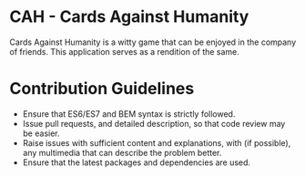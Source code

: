 # CAH - Cards Against Humanity

Cards Against Humanity is a witty game that can be enjoyed in the company of friends.
This application serves as a rendition of the same.

# Contribution Guidelines

*   Ensure that ES6/ES7 and BEM syntax is strictly followed.
*   Issue pull requests, and detailed description, so that code review may be easier. 
*   Raise issues with sufficient content and explanations, with (if possible), any multimedia that can describe the problem better.
*   Ensure that the latest packages and dependencies are used.
